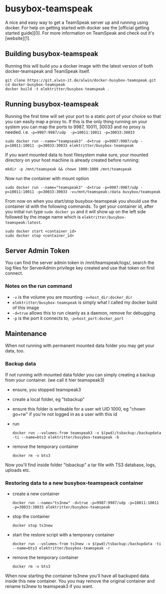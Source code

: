 # busybox-teamspeak

A nice and easy way to get a TeamSpeak server up and running using docker. For
help on getting started with docker see the [official getting started guide][0].
For more information on TeamSpeak and check out it's [website][1].


## Building busybox-teamspeak

Running this will build you a docker image with the latest version of both
docker-teamspeak and TeamSpeak itself.

    git clone https://git.alwin-it.de/alwin/docker-busybox-teamspeak.git
    cd docker-busybox-teamspeak
    docker build -t elektritter/busybox-teamspeak .


## Running busybox-teamspeak

Running the first time will set your port to a static port of your choice so
that you can easily map a proxy to. If this is the only thing running on your
system you can map the ports to 9987, 10011, 30033 and no proxy is needed. i.e.
`-p=9987:9987/udp  -p=10011:10011 -p=30033:30033`
    
    sudo docker run --name="teampseak3" -d=true -p=9987:9987/udp -p=10011:10011 -p=30033:30033 elektritter/busybox-teamspeak

If you want mounted data to host filesystem make sure, your mounted directory on your host machine is already created before running:
    
    mkdir -p /mnt/teamspeak && chown 1000:1000 /mnt/teamspeak

Now run the container with mount option

    sudo docker run --name="teamspeak3" -d=true -p=9987:9987/udp -p=10011:10011 -p=30033:30033 -v=/mnt/teamspeak:/data busybox/teamspeak

From now on when you start/stop busybox-teamspeak you should use the container id
with the following commands. To get your container id, after you initial run
type `sudo docker ps` and it will show up on the left side followed by the image
name which is `elektritter/busybox-teamspeak:latest`.

    sudo docker start <container_id>
    sudo docker stop <container_id>


## Server Admin Token

You can find the server admin token in /mnt/teamspeak/logs/, search the log
files for ServerAdmin privilege key created and use that token on first connect.


### Notes on the run command

 + `-v` is the volume you are mounting `-v=host_dir:docker_dir`
 + `elektritter/busybox-teamspeak` is simply what I called my docker build of this image
 + `-d=true` allows this to run cleanly as a daemon, remove for debugging
 + `-p` is the port it connects to, `-p=host_port:docker_port`


## Maintenance

When not running with permanent mounted data folder you may get your data, too.

### Backup data

If not running with mounted data folder you can simply creating a backup from your container. (we call it hier teamspeak3)

* ensure, you stopped teamspeak3
* create a local folder, eg "tsbackup"
* ensure this folder is writeable for a user wit UID 1000, eg "chown go+rw" if you're not logged in as a user with this id
* run 

    `docker run --volumes-from teamspeak3 -v $(pwd)/tsbackup:/backupdata -ti --name=bts3 elektritter/busybox-teamspeak -b`

* remove the temporary container 

    `docker rm -v bts3`

Now you'll find inside folder "tsbackup" a tar file with TS3 database, logs, uploads etc.

### Restoring data to a new busybox-teamspeack container

* create a new container

    `docker run --name="ts3new" -d=true -p=9987:9987/udp -p=10011:10011 -p=30033:30033 elektritter/busybox-teamspeak`

* stop the container

    `docker stop ts3new`

* start the restore script with a temporary container

    `docker run --volumes-from ts3new -v $(pwd)/tsbackup:/backupdata -ti --name=bts3 elektritter/busybox-teamspeak -r`

* remove the temporary container 

    `docker rm -v bts3`

When now starting the container ts3new you'll have all backuped data inside this new container. You you may remove the original container and rename ts3new to teamspeak3 if you want.
